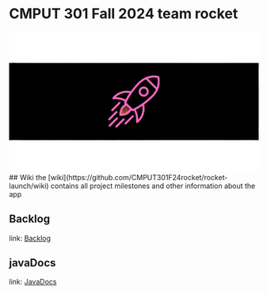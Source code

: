 # CMPUT 301 Fall 2024 team rocket
<img src="launch_wp.png" alt="launch_wp">
## Wiki
the [wiki](https://github.com/CMPUT301F24rocket/rocket-launch/wiki) contains all project milestones and other information about the app

## Backlog
link: [Backlog](https://github.com/orgs/CMPUT301F24rocket/projects/1/views/1)

## javaDocs
link: [JavaDocs](https://cmput301f24rocket.github.io/rocket-launch/)
